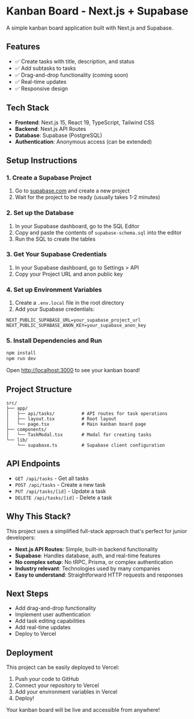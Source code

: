 # Kanban Board - Next.js + Supabase

A simple kanban board application built with Next.js and Supabase.

## Features

- ✅ Create tasks with title, description, and status
- ✅ Add subtasks to tasks
- ✅ Drag-and-drop functionality (coming soon)
- ✅ Real-time updates
- ✅ Responsive design

## Tech Stack

- **Frontend**: Next.js 15, React 19, TypeScript, Tailwind CSS
- **Backend**: Next.js API Routes
- **Database**: Supabase (PostgreSQL)
- **Authentication**: Anonymous access (can be extended)

## Setup Instructions

### 1. Create a Supabase Project

1. Go to [supabase.com](https://supabase.com) and create a new project
2. Wait for the project to be ready (usually takes 1-2 minutes)

### 2. Set up the Database

1. In your Supabase dashboard, go to the SQL Editor
2. Copy and paste the contents of `supabase-schema.sql` into the editor
3. Run the SQL to create the tables

### 3. Get Your Supabase Credentials

1. In your Supabase dashboard, go to Settings > API
2. Copy your Project URL and anon public key

### 4. Set up Environment Variables

1. Create a `.env.local` file in the root directory
2. Add your Supabase credentials:

```env
NEXT_PUBLIC_SUPABASE_URL=your_supabase_project_url
NEXT_PUBLIC_SUPABASE_ANON_KEY=your_supabase_anon_key
```

### 5. Install Dependencies and Run

```bash
npm install
npm run dev
```

Open [http://localhost:3000](http://localhost:3000) to see your kanban board!

## Project Structure

```
src/
├── app/
│   ├── api/tasks/          # API routes for task operations
│   ├── layout.tsx          # Root layout
│   └── page.tsx            # Main kanban board page
├── components/
│   └── TaskModal.tsx       # Modal for creating tasks
└── lib/
    └── supabase.ts         # Supabase client configuration
```

## API Endpoints

- `GET /api/tasks` - Get all tasks
- `POST /api/tasks` - Create a new task
- `PUT /api/tasks/[id]` - Update a task
- `DELETE /api/tasks/[id]` - Delete a task

## Why This Stack?

This project uses a simplified full-stack approach that's perfect for junior developers:

- **Next.js API Routes**: Simple, built-in backend functionality
- **Supabase**: Handles database, auth, and real-time features
- **No complex setup**: No tRPC, Prisma, or complex authentication
- **Industry relevant**: Technologies used by many companies
- **Easy to understand**: Straightforward HTTP requests and responses

## Next Steps

- Add drag-and-drop functionality
- Implement user authentication
- Add task editing capabilities
- Add real-time updates
- Deploy to Vercel

## Deployment

This project can be easily deployed to Vercel:

1. Push your code to GitHub
2. Connect your repository to Vercel
3. Add your environment variables in Vercel
4. Deploy!

Your kanban board will be live and accessible from anywhere!
